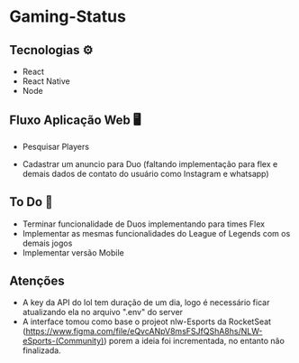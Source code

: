 # Gaming-Status

## Tecnologias ⚙️

- React
- React Native
- Node

## Fluxo Aplicação Web 🖥️
- Pesquisar Players

- Cadastrar um anuncio para Duo (faltando implementação para flex e demais dados de contato do usuário como Instagram e whatsapp)
## To Do 📝

- Terminar funcionalidade de Duos implementando para times Flex
- Implementar as mesmas funcionalidades do League of Legends com os demais jogos
- Implementar versão Mobile

## Atenções
- A key da API do lol tem duração de um dia, logo é necessário ficar atualizando ela no arquivo ".env" do server
- A interface tomou como base o projeot nlw-Esports da RocketSeat (https://www.figma.com/file/eQvcANpV8msFSJfQShA8hs/NLW-eSports-(Community)) porem a ideia foi incrementada, no entanto não finalizada.

